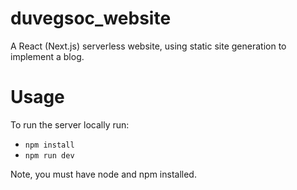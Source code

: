 # duvegsoc_website
A React (Next.js) serverless website, using static site generation to implement a blog.

# Usage

To run the server locally run:

- `npm install`
- `npm run dev`

Note, you must have node and npm installed.
